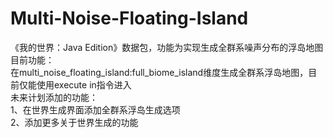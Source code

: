 # Multi-Noise-Floating-Island
《我的世界：Java Edition》数据包，功能为实现生成全群系噪声分布的浮岛地图<br>
目前功能：<br>
在multi_noise_floating_island:full_biome_island维度生成全群系浮岛地图，目前仅能使用execute in指令进入<br>
未来计划添加的功能：<br>
1、在世界生成界面添加全群系浮岛生成选项<br>
2、添加更多关于世界生成的功能<br>
